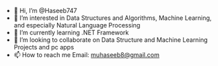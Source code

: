 - 👋 Hi, I’m @Haseeb747
- 👀 I’m interested in Data Structures and Algorithms, Machine Learning, and especially Natural Language Processing
- 🌱 I’m currently learning .NET Framework
- 💞️ I’m looking to collaborate on Data Structure and Machine Learning Projects and pc apps
- 📫 How to reach me Email: muhaseeb8@gmail.com

<!---
Haseeb747/Haseeb747 is a ✨ special ✨ repository because its `README.md` (this file) appears on your GitHub profile.
You can click the Preview link to take a look at your changes.
--->
